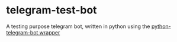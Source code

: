 # telegram-test-bot
A testing purpose telegram bot, written in python using the [python-telegram-bot wrapper](https://pypi.python.org/pypi/python-telegram-bot)
